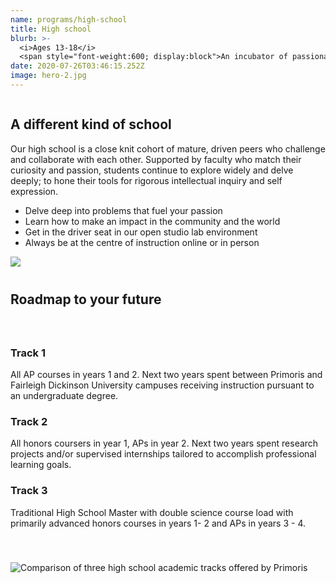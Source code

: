 ```yaml
---
name: programs/high-school
title: High school
blurb: >-
  <i>Ages 13-18</i>
  <span style="font-weight:600; display:block">An incubator of passionate young people, abundant creativity, and once-in-a-lifetime opportunities</span>
date: 2020-07-26T03:46:15.252Z
image: hero-2.jpg
---
```


<div class="row">
  <div class="column medium-6 medium-push-6">
    <h2>A different kind of school</h2>
    <p>Our high school is a close knit cohort of mature, driven peers who challenge and collaborate with each other. Supported by faculty who match their curiosity and passion, students continue to explore widely and delve deeply; to hone their tools for rigorous intellectual inquiry and self expression.</p>
    <ul class="bullets">
      <li>Delve deep into problems that fuel your passion</li>
      <li>Learn how to make an impact in the community and the world</li>
      <li>Get in the driver seat in our open studio lab environment</li>
      <li>Always be at the centre of instruction online or in person</li>
    </ul>
    <!-- <a class="button secondary" style="margin-top:20px; margin-bottom:40px">Departments</a> -->
  </div>
  <div class="column medium-6 medium-pull-6">
    <img src="/img/blob-3.jpg" />
  </div>
</div>

<div class="row">
  <h2 class="align-center" style="margin-top:40px; margin-bottom: 40px">Roadmap to your future</h2>
  <div class="column medium-6" style="margin-bottom: 40px">
    <h3>Track 1</h3> 
    <p>All AP courses in years 1 and 2. Next two years spent between Primoris and Fairleigh Dickinson University campuses receiving instruction pursuant to an undergraduate degree.</p>
    <h3>Track 2</h3> 
    <p>All honors coursers in year 1, APs in year 2. Next two years spent research projects and/or supervised internships tailored to accomplish professional learning goals.</p>
    <h3>Track 3</h3> 
    <p>Traditional High School Master with double science course load with primarily advanced honors courses in years 1- 2 and APs in years 3 - 4.</p>
  </div>
  <div class="column medium-6">
    <img src="/img/primoris-hs-comparison.jpg" class="full-screen-toggle" alt="Comparison of three high school academic tracks offered by Primoris"/>
  </div>
</div>


